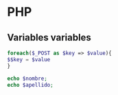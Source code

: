 # PHP


## Variables variables


```php
foreach($_POST as $key => $value){
$$key = $value
}

echo $nombre;
echo $apellido;

```